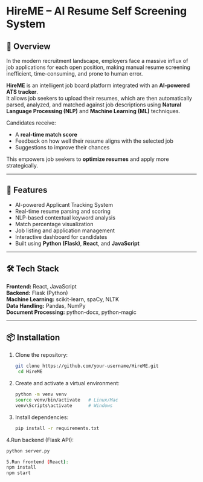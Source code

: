# HireME – AI Resume Self Screening System

## 📌 Overview
In the modern recruitment landscape, employers face a massive influx of job applications for each open position, making manual resume screening inefficient, time-consuming, and prone to human error.  

**HireME** is an intelligent job board platform integrated with an **AI-powered ATS tracker**.  
It allows job seekers to upload their resumes, which are then automatically parsed, analyzed, and matched against job descriptions using **Natural Language Processing (NLP)** and **Machine Learning (ML)** techniques.

Candidates receive:
- A **real-time match score**
- Feedback on how well their resume aligns with the selected job
- Suggestions to improve their chances

This empowers job seekers to **optimize resumes** and apply more strategically.

---

## 🚀 Features
- AI-powered Applicant Tracking System
- Real-time resume parsing and scoring
- NLP-based contextual keyword analysis
- Match percentage visualization
- Job listing and application management
- Interactive dashboard for candidates
- Built using **Python (Flask)**, **React**, and **JavaScript**

---

## 🛠️ Tech Stack
**Frontend:** React, JavaScript  
**Backend:** Flask (Python)  
**Machine Learning:** scikit-learn, spaCy, NLTK  
**Data Handling:** Pandas, NumPy  
**Document Processing:** python-docx, python-magic  

---

## 📦 Installation

1. Clone the repository:
   ```bash
   git clone https://github.com/your-username/HireME.git
    cd HireME
2. Create and activate a virtual environment:
   ```bash
   python -m venv venv
   source venv/bin/activate   # Linux/Mac
   venv\Scripts\activate      # Windows
3. Install dependencies:
   ```bash
   pip install -r requirements.txt
4.Run backend (Flask API):
   ```bash
   python server.py

5.Run frontend (React):
npm install
npm start

